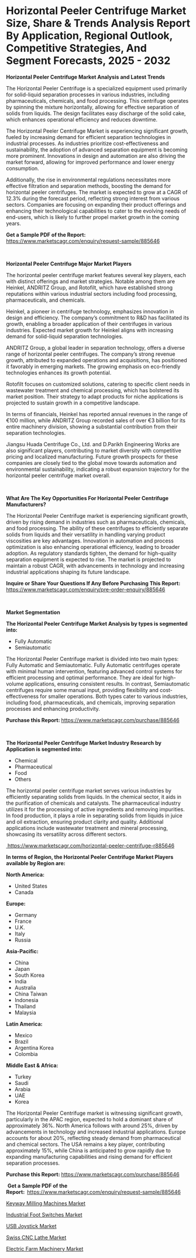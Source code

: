 <p><h1>Horizontal Peeler Centrifuge Market Size, Share & Trends Analysis Report By Application, Regional Outlook, Competitive Strategies, And Segment Forecasts, 2025 - 2032</h1></p><p><strong>Horizontal Peeler Centrifuge Market Analysis and Latest Trends</strong></p>
<p><p>The Horizontal Peeler Centrifuge is a specialized equipment used primarily for solid-liquid separation processes in various industries, including pharmaceuticals, chemicals, and food processing. This centrifuge operates by spinning the mixture horizontally, allowing for effective separation of solids from liquids. The design facilitates easy discharge of the solid cake, which enhances operational efficiency and reduces downtime.</p><p>The Horizontal Peeler Centrifuge Market is experiencing significant growth, fueled by increasing demand for efficient separation technologies in industrial processes. As industries prioritize cost-effectiveness and sustainability, the adoption of advanced separation equipment is becoming more prominent. Innovations in design and automation are also driving the market forward, allowing for improved performance and lower energy consumption.</p><p>Additionally, the rise in environmental regulations necessitates more effective filtration and separation methods, boosting the demand for horizontal peeler centrifuges. The market is expected to grow at a CAGR of 12.3% during the forecast period, reflecting strong interest from various sectors. Companies are focusing on expanding their product offerings and enhancing their technological capabilities to cater to the evolving needs of end-users, which is likely to further propel market growth in the coming years.</p></p>
<p><strong>Get a Sample PDF of the Report:&nbsp;</strong> <a href="https://www.marketscagr.com/enquiry/request-sample/885646?utm_campaign=2194&utm_medium=2&utm_source=Github&utm_content=ia&utm_term=10042025&utm_id=horizontal-peeler-centrifuge">https://www.marketscagr.com/enquiry/request-sample/885646</a></p>
<p>&nbsp;</p>
<p><strong>Horizontal Peeler Centrifuge Major Market Players</strong></p>
<p><p>The horizontal peeler centrifuge market features several key players, each with distinct offerings and market strategies. Notable among them are Heinkel, ANDRITZ Group, and Rotofilt, which have established strong reputations within various industrial sectors including food processing, pharmaceuticals, and chemicals.</p><p>Heinkel, a pioneer in centrifuge technology, emphasizes innovation in design and efficiency. The company’s commitment to R&D has facilitated its growth, enabling a broader application of their centrifuges in various industries. Expected market growth for Heinkel aligns with increasing demand for solid-liquid separation technologies.</p><p>ANDRITZ Group, a global leader in separation technology, offers a diverse range of horizontal peeler centrifuges. The company’s strong revenue growth, attributed to expanded operations and acquisitions, has positioned it favorably in emerging markets. The growing emphasis on eco-friendly technologies enhances its growth potential.</p><p>Rotofilt focuses on customized solutions, catering to specific client needs in wastewater treatment and chemical processing, which has bolstered its market position. Their strategy to adapt products for niche applications is projected to sustain growth in a competitive landscape.</p><p>In terms of financials, Heinkel has reported annual revenues in the range of €100 million, while ANDRITZ Group recorded sales of over €3 billion for its entire machinery division, showing a substantial contribution from their separation technologies. </p><p>Jiangsu Huada Centrifuge Co., Ltd. and D.Parikh Engineering Works are also significant players, contributing to market diversity with competitive pricing and localized manufacturing. Future growth prospects for these companies are closely tied to the global move towards automation and environmental sustainability, indicating a robust expansion trajectory for the horizontal peeler centrifuge market overall.</p></p>
<p>&nbsp;</p>
<p><strong>What Are The Key Opportunities For Horizontal Peeler Centrifuge Manufacturers?</strong></p>
<p><p>The Horizontal Peeler Centrifuge market is experiencing significant growth, driven by rising demand in industries such as pharmaceuticals, chemicals, and food processing. The ability of these centrifuges to efficiently separate solids from liquids and their versatility in handling varying product viscosities are key advantages. Innovation in automation and process optimization is also enhancing operational efficiency, leading to broader adoption. As regulatory standards tighten, the demand for high-quality separation equipment is expected to rise. The market is projected to maintain a robust CAGR, with advancements in technology and increasing industrial applications shaping its future landscape.</p></p>
<p><strong>Inquire or Share Your Questions If Any Before Purchasing This Report:</strong> <a href="https://www.marketscagr.com/enquiry/pre-order-enquiry/885646?utm_campaign=2194&utm_medium=2&utm_source=Github&utm_content=ia&utm_term=10042025&utm_id=horizontal-peeler-centrifuge">https://www.marketscagr.com/enquiry/pre-order-enquiry/885646</a></p>
<p>&nbsp;</p>
<p><strong>Market Segmentation</strong></p>
<p><strong>The Horizontal Peeler Centrifuge Market Analysis by types is segmented into:</strong></p>
<p><ul><li>Fully Automatic</li><li>Semiautomatic</li></ul></p>
<p><p>The Horizontal Peeler Centrifuge market is divided into two main types: Fully Automatic and Semiautomatic. Fully Automatic centrifuges operate with minimal human intervention, featuring advanced control systems for efficient processing and optimal performance. They are ideal for high-volume applications, ensuring consistent results. In contrast, Semiautomatic centrifuges require some manual input, providing flexibility and cost-effectiveness for smaller operations. Both types cater to various industries, including food, pharmaceuticals, and chemicals, improving separation processes and enhancing productivity.</p></p>
<p><strong>Purchase this Report:&nbsp;</strong><a href="https://www.marketscagr.com/purchase/885646?utm_campaign=2194&utm_medium=2&utm_source=Github&utm_content=ia&utm_term=10042025&utm_id=horizontal-peeler-centrifuge">https://www.marketscagr.com/purchase/885646</a></p>
<p>&nbsp;</p>
<p><strong>The Horizontal Peeler Centrifuge Market Industry Research by Application is segmented into:</strong></p>
<p><ul><li>Chemical</li><li>Pharmaceutical</li><li>Food</li><li>Others</li></ul></p>
<p><p>The horizontal peeler centrifuge market serves various industries by efficiently separating solids from liquids. In the chemical sector, it aids in the purification of chemicals and catalysts. The pharmaceutical industry utilizes it for the processing of active ingredients and removing impurities. In food production, it plays a role in separating solids from liquids in juice and oil extraction, ensuring product clarity and quality. Additional applications include wastewater treatment and mineral processing, showcasing its versatility across different sectors.</p></p>
<p><a href="https://www.marketscagr.com/horizontal-peeler-centrifuge-r885646?utm_campaign=2194&utm_medium=2&utm_source=Github&utm_content=ia&utm_term=10042025&utm_id=horizontal-peeler-centrifuge">&nbsp;https://www.marketscagr.com/horizontal-peeler-centrifuge-r885646</a></p>
<p><strong>In terms of Region, the Horizontal Peeler Centrifuge Market Players available by Region are:</strong></p>
<p>
    <p> <strong> North America: </strong>
        <ul>
            <li>United States</li>
            <li>Canada</li>
        </ul>
        </p> 
    <p> <strong> Europe: </strong>
        <ul>
            <li>Germany</li>
            <li>France</li>
            <li>U.K.</li>
            <li>Italy</li>
            <li>Russia</li>
        </ul>
        </p> 
    <p> <strong> Asia-Pacific: </strong>
        <ul>
            <li>China</li>
            <li>Japan</li>
            <li>South Korea</li>
            <li>India</li>
            <li>Australia</li>
            <li>China Taiwan</li>
            <li>Indonesia</li>
            <li>Thailand</li>
            <li>Malaysia</li>
        </ul>
        </p> 
    <p> <strong> Latin America: </strong>
        <ul>
            <li>Mexico</li>
            <li>Brazil</li>
            <li>Argentina Korea</li>
            <li>Colombia</li>
        </ul>
        </p> 
    <p> <strong> Middle East & Africa: </strong>
        <ul>
            <li>Turkey</li>
            <li>Saudi</li>
            <li>Arabia</li>
            <li>UAE</li>
            <li>Korea</li>
        </ul>
    </p>
    </p>
<p><p>The Horizontal Peeler Centrifuge market is witnessing significant growth, particularly in the APAC region, expected to hold a dominant share of approximately 36%. North America follows with around 25%, driven by advancements in technology and increased industrial applications. Europe accounts for about 20%, reflecting steady demand from pharmaceutical and chemical sectors. The USA remains a key player, contributing approximately 15%, while China is anticipated to grow rapidly due to expanding manufacturing capabilities and rising demand for efficient separation processes.</p></p>
<p><strong>Purchase this Report: </strong><a href="https://www.marketscagr.com/purchase/885646?utm_campaign=2194&utm_medium=2&utm_source=Github&utm_content=ia&utm_term=10042025&utm_id=horizontal-peeler-centrifuge">https://www.marketscagr.com/purchase/885646</a></p>
<p>&nbsp;<strong>Get a Sample PDF of the Report:&nbsp;&nbsp;</strong><a href="https://www.marketscagr.com/enquiry/request-sample/885646?utm_campaign=2194&utm_medium=2&utm_source=Github&utm_content=ia&utm_term=10042025&utm_id=horizontal-peeler-centrifuge">https://www.marketscagr.com/enquiry/request-sample/885646</a></p>
<p><strong></strong></p>
<p><p><a href="https://github.com/xalatieusope/Market-Research-Report-List-1/blob/main/keyway-milling-machines-market.md?utm_campaign=2194&utm_medium=2&utm_source=Github&utm_content=ia&utm_term=10042025&utm_id=horizontal-peeler-centrifuge">Keyway Milling Machines Market</a></p><p><a href="https://github.com/lefiobakali/Market-Research-Report-List-1/blob/main/industrial-foot-switches-market.md?utm_campaign=2194&utm_medium=2&utm_source=Github&utm_content=ia&utm_term=10042025&utm_id=horizontal-peeler-centrifuge">Industrial Foot Switches Market</a></p><p><a href="https://github.com/stickkinkel/Market-Research-Report-List-1/blob/main/usb-joystick-market.md?utm_campaign=2194&utm_medium=2&utm_source=Github&utm_content=ia&utm_term=10042025&utm_id=horizontal-peeler-centrifuge">USB Joystick Market</a></p><p><a href="https://github.com/shafriusizi/Market-Research-Report-List-1/blob/main/swiss-cnc-lathe-market.md?utm_campaign=2194&utm_medium=2&utm_source=Github&utm_content=ia&utm_term=10042025&utm_id=horizontal-peeler-centrifuge">Swiss CNC Lathe Market</a></p><p><a href="https://github.com/kaloyhboosh/Market-Research-Report-List-1/blob/main/electric-farm-machinery-market.md?utm_campaign=2194&utm_medium=2&utm_source=Github&utm_content=ia&utm_term=10042025&utm_id=horizontal-peeler-centrifuge">Electric Farm Machinery Market</a></p></p>